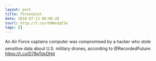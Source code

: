 ```yaml
---
layout: post
title: Threatpost
date: 2018-07-13 00:00:20
tourl: http://t.co/rD9Wvdqf3e
tags: []
---
```

An Air Force captains computer was compromised by a hacker who stole sensitive data about U.S. military drones, according to @RecordedFuture: https://t.co/D78pTdxDHd